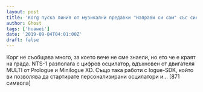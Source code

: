 ```yaml
---
layout: post
title: 'Korg пуска линия от музикални предавки "Направи си сам" със синтеза от 100 долара'
author: Ghost
tags: ['huawei']
date: '2019-09-04T04:01:00Z'
draft: false
---
```


Корг не съобщава много, за което вече не сме знаели, но ето че е краят на града. NTS-1 разполага с цифров осцилатор, вдъхновен от двигателя MULTI от Prologue и Minilogue XD. Също така работи с logue-SDK, който ви позволява да стартирате персонализирани осцилатори и… [871 символа]
